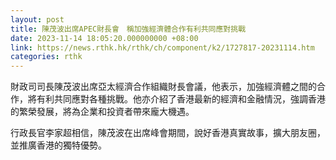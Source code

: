 ```yaml
---
layout: post
title: 陳茂波出席APEC財長會　稱加強經濟體合作有利共同應對挑戰
date: 2023-11-14 18:05:20.000000000 +08:00
link: https://news.rthk.hk/rthk/ch/component/k2/1727817-20231114.htm
categories: rthk
---
```


財政司司長陳茂波出席亞太經濟合作組織財長會議，他表示，加強經濟體之間的合作，將有利共同應對各種挑戰。他亦介紹了香港最新的經濟和金融情況，強調香港的繁榮發展，將為企業和投資者帶來龐大機遇。

行政長官李家超相信，陳茂波在出席峰會期間，說好香港真實故事，擴大朋友圈，並推廣香港的獨特優勢。
